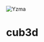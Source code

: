 ![Yzma](https://github.com/pcheron-root/42_cub3d/assets/126467996/6cff0ba1-154e-4a16-962e-51f482f90d74)
# cub3d

